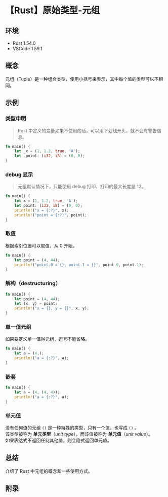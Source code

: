 # 【Rust】原始类型-元组

## 环境

- Rust 1.54.0
- VSCode 1.59.1

## 概念

元组（Tuple）是一种组合类型，使用小括号来表示，其中每个值的类型可以不相同。

## 示例

### 类型申明

> Rust 中定义的变量如果不使用的话，可以用下划线开头，就不会有警告信息。

```rust
fn main() {
    let _x = (1, 1.2, true, 'A');
    let _point: (i32, i8) = (0, 0);
}
```

### debug 显示

> 元组默认情况下，只能使用 debug 打印，打印的最大长度是 12。

```rust
fn main() {
    let x = (1, 1.2, true, 'A');
    let point: (i32, i8) = (0, 0);
    println!("x = {:?}", x);
    println!("point = {:?}", point);
}
```

### 取值

根据索引位置可以取值，从 0 开始。

```rust
fn main() {
    let point = (4, 44);
    println!("point.0 = {}, point.1 = {}", point.0, point.1);
}
```

### 解构（destructuring）

```rust
fn main() {
    let point = (4, 44);
    let (x, y) = point;
    println!("x = {}, y = {}", x, y);
}
```

### 单一值元组

如果要定义单一值得元组，逗号不能省略。

```rust
fn main() {
    let a = (4,);
    println!("a = {:?}", a);
}
```

### 嵌套

```rust
fn main() {
    let a = (4, (4, 4));
    println!("a = {:?}", a);
}
```

### 单元值

没有任何值的元组 `()` 是一种特殊的类型，只有一个值，也写成 `()` 。  
该类型被称为 **单元类型**（_unit type_），而该值被称为 **单元值**（_unit value_）。  
如果表达式不返回任何其他值，则会隐式返回单元值。

## 总结

介绍了 Rust 中元组的概念和一些使用方式。

## 附录
